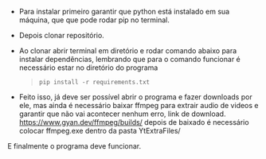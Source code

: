  - Para instalar primeiro garantir que python está instalado em sua
   máquina, que que pode rodar pip no terminal.
   
 - Depois clonar repositório.

 - Ao clonar abrir terminal em diretório e rodar comando abaixo para   
   instalar dependências, lembrando que para o comando funcionar é necessário estar no diretório do programa

	> `pip install -r requirements.txt`

 - Feito isso, já deve ser possível abrir o programa e fazer downloads
   por ele, mas ainda é necessário baixar ffmpeg para extrair audio de
   videos e garantir que não vai acontecer nenhum erro, link de download.
   https://www.gyan.dev/ffmpeg/builds/
   depois de baixado é necessário colocar ffmpeg.exe dentro da pasta YtExtraFiles/

E finalmente o programa deve funcionar.